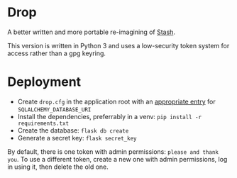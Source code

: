 # Drop
A better written and more portable re-imagining of
[Stash](https://github.com/sheybey/stash).

This version is written in Python 3 and uses a low-security token system for
access rather than a gpg keyring.

# Deployment
 - Create `drop.cfg` in the application root with an 
   [appropriate entry](http://docs.sqlalchemy.org/en/latest/core/engines.html#database-urls)
   for `SQLALCHEMY_DATABASE_URI`
 - Install the dependencies, preferrably in a venv:
   `pip install -r requirements.txt`
 - Create the database: `flask db create`
 - Generate a secret key: `flask secret_key`

By default, there is one token with admin permissions: `please and thank you`.
To use a different token, create a new one with admin permissions, log in
using it, then delete the old one.
